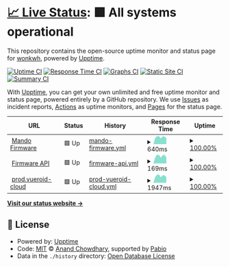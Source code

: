 # [📈 Live Status](https://wonkwh.github.io/ncn_uptime): <!--live status--> **🟩 All systems operational**

This repository contains the open-source uptime monitor and status page for [wonkwh](https://wonkwh.github.io/), powered by [Upptime](https://github.com/upptime/upptime).

[![Uptime CI](https://github.com/ncn-mobile-team/ncn_uptime/workflows/Uptime%20CI/badge.svg)](https://github.com/wonkwh/ncn_uptime/actions?query=workflow%3A%22Uptime+CI%22)
[![Response Time CI](https://github.com/ncn-mobile-team/ncn_uptime/workflows/Response%20Time%20CI/badge.svg)](https://github.com/wonkwh/ncn_uptime/actions?query=workflow%3A%22Response+Time+CI%22)
[![Graphs CI](https://github.com/ncn-mobile-team/ncn_uptime/workflows/Graphs%20CI/badge.svg)](https://github.com/wonkwh/ncn_uptime/actions?query=workflow%3A%22Graphs+CI%22)
[![Static Site CI](https://github.com/ncn-mobile-team/ncn_uptime/workflows/Static%20Site%20CI/badge.svg)](https://github.com/wonkwh/ncn_uptime/actions?query=workflow%3A%22Static+Site+CI%22)
[![Summary CI](https://github.com/ncn-mobile-team/ncn_uptime/workflows/Summary%20CI/badge.svg)](https://github.com/wonkwh/ncn_uptime/actions?query=workflow%3A%22Summary+CI%22)

With [Upptime](https://upptime.js.org), you can get your own unlimited and free uptime monitor and status page, powered entirely by a GitHub repository. We use [Issues](https://github.com/ncn-mobile-team/ncn_uptime/issues) as incident reports, [Actions](https://github.com/ncn-mobile-team/ncn_uptime/actions) as uptime monitors, and [Pages](https://ncn-mobile-team.github.io/ncn_uptime) for the status page.

<!--start: status pages-->
<!-- This summary is generated by Upptime (https://github.com/upptime/upptime) -->
<!-- Do not edit this manually, your changes will be overwritten -->
<!-- prettier-ignore -->
| URL | Status | History | Response Time | Uptime |
| --- | ------ | ------- | ------------- | ------ |
| <img alt="" src="https://icons.duckduckgo.com/ip3/firmware.nconnect.co.kr.ico" height="13"> [Mando Firmware](http://firmware.nconnect.co.kr/login) | 🟩 Up | [mando-firmware.yml](https://github.com/NCN-Mobile-Team/ncn_uptime/commits/HEAD/history/mando-firmware.yml) | <details><summary><img alt="Response time graph" src="./graphs/mando-firmware/response-time-week.png" height="20"> 640ms</summary><br><a href="https://ncn-mobile-team.github.io/ncn_uptime/history/mando-firmware"><img alt="Response time 788" src="https://img.shields.io/endpoint?url=https%3A%2F%2Fraw.githubusercontent.com%2FNCN-Mobile-Team%2Fncn_uptime%2FHEAD%2Fapi%2Fmando-firmware%2Fresponse-time.json"></a><br><a href="https://ncn-mobile-team.github.io/ncn_uptime/history/mando-firmware"><img alt="24-hour response time 557" src="https://img.shields.io/endpoint?url=https%3A%2F%2Fraw.githubusercontent.com%2FNCN-Mobile-Team%2Fncn_uptime%2FHEAD%2Fapi%2Fmando-firmware%2Fresponse-time-day.json"></a><br><a href="https://ncn-mobile-team.github.io/ncn_uptime/history/mando-firmware"><img alt="7-day response time 640" src="https://img.shields.io/endpoint?url=https%3A%2F%2Fraw.githubusercontent.com%2FNCN-Mobile-Team%2Fncn_uptime%2FHEAD%2Fapi%2Fmando-firmware%2Fresponse-time-week.json"></a><br><a href="https://ncn-mobile-team.github.io/ncn_uptime/history/mando-firmware"><img alt="30-day response time 788" src="https://img.shields.io/endpoint?url=https%3A%2F%2Fraw.githubusercontent.com%2FNCN-Mobile-Team%2Fncn_uptime%2FHEAD%2Fapi%2Fmando-firmware%2Fresponse-time-month.json"></a><br><a href="https://ncn-mobile-team.github.io/ncn_uptime/history/mando-firmware"><img alt="1-year response time 788" src="https://img.shields.io/endpoint?url=https%3A%2F%2Fraw.githubusercontent.com%2FNCN-Mobile-Team%2Fncn_uptime%2FHEAD%2Fapi%2Fmando-firmware%2Fresponse-time-year.json"></a></details> | <details><summary><a href="https://ncn-mobile-team.github.io/ncn_uptime/history/mando-firmware">100.00%</a></summary><a href="https://ncn-mobile-team.github.io/ncn_uptime/history/mando-firmware"><img alt="All-time uptime 99.64%" src="https://img.shields.io/endpoint?url=https%3A%2F%2Fraw.githubusercontent.com%2FNCN-Mobile-Team%2Fncn_uptime%2FHEAD%2Fapi%2Fmando-firmware%2Fuptime.json"></a><br><a href="https://ncn-mobile-team.github.io/ncn_uptime/history/mando-firmware"><img alt="24-hour uptime 100.00%" src="https://img.shields.io/endpoint?url=https%3A%2F%2Fraw.githubusercontent.com%2FNCN-Mobile-Team%2Fncn_uptime%2FHEAD%2Fapi%2Fmando-firmware%2Fuptime-day.json"></a><br><a href="https://ncn-mobile-team.github.io/ncn_uptime/history/mando-firmware"><img alt="7-day uptime 100.00%" src="https://img.shields.io/endpoint?url=https%3A%2F%2Fraw.githubusercontent.com%2FNCN-Mobile-Team%2Fncn_uptime%2FHEAD%2Fapi%2Fmando-firmware%2Fuptime-week.json"></a><br><a href="https://ncn-mobile-team.github.io/ncn_uptime/history/mando-firmware"><img alt="30-day uptime 99.64%" src="https://img.shields.io/endpoint?url=https%3A%2F%2Fraw.githubusercontent.com%2FNCN-Mobile-Team%2Fncn_uptime%2FHEAD%2Fapi%2Fmando-firmware%2Fuptime-month.json"></a><br><a href="https://ncn-mobile-team.github.io/ncn_uptime/history/mando-firmware"><img alt="1-year uptime 99.64%" src="https://img.shields.io/endpoint?url=https%3A%2F%2Fraw.githubusercontent.com%2FNCN-Mobile-Team%2Fncn_uptime%2FHEAD%2Fapi%2Fmando-firmware%2Fuptime-year.json"></a></details>
| <img alt="" src="https://icons.duckduckgo.com/ip3/firmware.nconnect.co.kr.ico" height="13"> [Firmware API](http://firmware.nconnect.co.kr/api/firmware?model=Vueroid_D21-4K) | 🟩 Up | [firmware-api.yml](https://github.com/NCN-Mobile-Team/ncn_uptime/commits/HEAD/history/firmware-api.yml) | <details><summary><img alt="Response time graph" src="./graphs/firmware-api/response-time-week.png" height="20"> 169ms</summary><br><a href="https://ncn-mobile-team.github.io/ncn_uptime/history/firmware-api"><img alt="Response time 178" src="https://img.shields.io/endpoint?url=https%3A%2F%2Fraw.githubusercontent.com%2FNCN-Mobile-Team%2Fncn_uptime%2FHEAD%2Fapi%2Ffirmware-api%2Fresponse-time.json"></a><br><a href="https://ncn-mobile-team.github.io/ncn_uptime/history/firmware-api"><img alt="24-hour response time 137" src="https://img.shields.io/endpoint?url=https%3A%2F%2Fraw.githubusercontent.com%2FNCN-Mobile-Team%2Fncn_uptime%2FHEAD%2Fapi%2Ffirmware-api%2Fresponse-time-day.json"></a><br><a href="https://ncn-mobile-team.github.io/ncn_uptime/history/firmware-api"><img alt="7-day response time 169" src="https://img.shields.io/endpoint?url=https%3A%2F%2Fraw.githubusercontent.com%2FNCN-Mobile-Team%2Fncn_uptime%2FHEAD%2Fapi%2Ffirmware-api%2Fresponse-time-week.json"></a><br><a href="https://ncn-mobile-team.github.io/ncn_uptime/history/firmware-api"><img alt="30-day response time 178" src="https://img.shields.io/endpoint?url=https%3A%2F%2Fraw.githubusercontent.com%2FNCN-Mobile-Team%2Fncn_uptime%2FHEAD%2Fapi%2Ffirmware-api%2Fresponse-time-month.json"></a><br><a href="https://ncn-mobile-team.github.io/ncn_uptime/history/firmware-api"><img alt="1-year response time 178" src="https://img.shields.io/endpoint?url=https%3A%2F%2Fraw.githubusercontent.com%2FNCN-Mobile-Team%2Fncn_uptime%2FHEAD%2Fapi%2Ffirmware-api%2Fresponse-time-year.json"></a></details> | <details><summary><a href="https://ncn-mobile-team.github.io/ncn_uptime/history/firmware-api">100.00%</a></summary><a href="https://ncn-mobile-team.github.io/ncn_uptime/history/firmware-api"><img alt="All-time uptime 100.00%" src="https://img.shields.io/endpoint?url=https%3A%2F%2Fraw.githubusercontent.com%2FNCN-Mobile-Team%2Fncn_uptime%2FHEAD%2Fapi%2Ffirmware-api%2Fuptime.json"></a><br><a href="https://ncn-mobile-team.github.io/ncn_uptime/history/firmware-api"><img alt="24-hour uptime 100.00%" src="https://img.shields.io/endpoint?url=https%3A%2F%2Fraw.githubusercontent.com%2FNCN-Mobile-Team%2Fncn_uptime%2FHEAD%2Fapi%2Ffirmware-api%2Fuptime-day.json"></a><br><a href="https://ncn-mobile-team.github.io/ncn_uptime/history/firmware-api"><img alt="7-day uptime 100.00%" src="https://img.shields.io/endpoint?url=https%3A%2F%2Fraw.githubusercontent.com%2FNCN-Mobile-Team%2Fncn_uptime%2FHEAD%2Fapi%2Ffirmware-api%2Fuptime-week.json"></a><br><a href="https://ncn-mobile-team.github.io/ncn_uptime/history/firmware-api"><img alt="30-day uptime 100.00%" src="https://img.shields.io/endpoint?url=https%3A%2F%2Fraw.githubusercontent.com%2FNCN-Mobile-Team%2Fncn_uptime%2FHEAD%2Fapi%2Ffirmware-api%2Fuptime-month.json"></a><br><a href="https://ncn-mobile-team.github.io/ncn_uptime/history/firmware-api"><img alt="1-year uptime 100.00%" src="https://img.shields.io/endpoint?url=https%3A%2F%2Fraw.githubusercontent.com%2FNCN-Mobile-Team%2Fncn_uptime%2FHEAD%2Fapi%2Ffirmware-api%2Fuptime-year.json"></a></details>
| <img alt="" src="https://icons.duckduckgo.com/ip3/prod.vueroid-cloud.com.ico" height="13"> [prod.vueroid-cloud](https://prod.vueroid-cloud.com/) | 🟩 Up | [prod-vueroid-cloud.yml](https://github.com/NCN-Mobile-Team/ncn_uptime/commits/HEAD/history/prod-vueroid-cloud.yml) | <details><summary><img alt="Response time graph" src="./graphs/prod-vueroid-cloud/response-time-week.png" height="20"> 1947ms</summary><br><a href="https://ncn-mobile-team.github.io/ncn_uptime/history/prod-vueroid-cloud"><img alt="Response time 1988" src="https://img.shields.io/endpoint?url=https%3A%2F%2Fraw.githubusercontent.com%2FNCN-Mobile-Team%2Fncn_uptime%2FHEAD%2Fapi%2Fprod-vueroid-cloud%2Fresponse-time.json"></a><br><a href="https://ncn-mobile-team.github.io/ncn_uptime/history/prod-vueroid-cloud"><img alt="24-hour response time 1588" src="https://img.shields.io/endpoint?url=https%3A%2F%2Fraw.githubusercontent.com%2FNCN-Mobile-Team%2Fncn_uptime%2FHEAD%2Fapi%2Fprod-vueroid-cloud%2Fresponse-time-day.json"></a><br><a href="https://ncn-mobile-team.github.io/ncn_uptime/history/prod-vueroid-cloud"><img alt="7-day response time 1947" src="https://img.shields.io/endpoint?url=https%3A%2F%2Fraw.githubusercontent.com%2FNCN-Mobile-Team%2Fncn_uptime%2FHEAD%2Fapi%2Fprod-vueroid-cloud%2Fresponse-time-week.json"></a><br><a href="https://ncn-mobile-team.github.io/ncn_uptime/history/prod-vueroid-cloud"><img alt="30-day response time 1988" src="https://img.shields.io/endpoint?url=https%3A%2F%2Fraw.githubusercontent.com%2FNCN-Mobile-Team%2Fncn_uptime%2FHEAD%2Fapi%2Fprod-vueroid-cloud%2Fresponse-time-month.json"></a><br><a href="https://ncn-mobile-team.github.io/ncn_uptime/history/prod-vueroid-cloud"><img alt="1-year response time 1988" src="https://img.shields.io/endpoint?url=https%3A%2F%2Fraw.githubusercontent.com%2FNCN-Mobile-Team%2Fncn_uptime%2FHEAD%2Fapi%2Fprod-vueroid-cloud%2Fresponse-time-year.json"></a></details> | <details><summary><a href="https://ncn-mobile-team.github.io/ncn_uptime/history/prod-vueroid-cloud">100.00%</a></summary><a href="https://ncn-mobile-team.github.io/ncn_uptime/history/prod-vueroid-cloud"><img alt="All-time uptime 100.00%" src="https://img.shields.io/endpoint?url=https%3A%2F%2Fraw.githubusercontent.com%2FNCN-Mobile-Team%2Fncn_uptime%2FHEAD%2Fapi%2Fprod-vueroid-cloud%2Fuptime.json"></a><br><a href="https://ncn-mobile-team.github.io/ncn_uptime/history/prod-vueroid-cloud"><img alt="24-hour uptime 100.00%" src="https://img.shields.io/endpoint?url=https%3A%2F%2Fraw.githubusercontent.com%2FNCN-Mobile-Team%2Fncn_uptime%2FHEAD%2Fapi%2Fprod-vueroid-cloud%2Fuptime-day.json"></a><br><a href="https://ncn-mobile-team.github.io/ncn_uptime/history/prod-vueroid-cloud"><img alt="7-day uptime 100.00%" src="https://img.shields.io/endpoint?url=https%3A%2F%2Fraw.githubusercontent.com%2FNCN-Mobile-Team%2Fncn_uptime%2FHEAD%2Fapi%2Fprod-vueroid-cloud%2Fuptime-week.json"></a><br><a href="https://ncn-mobile-team.github.io/ncn_uptime/history/prod-vueroid-cloud"><img alt="30-day uptime 100.00%" src="https://img.shields.io/endpoint?url=https%3A%2F%2Fraw.githubusercontent.com%2FNCN-Mobile-Team%2Fncn_uptime%2FHEAD%2Fapi%2Fprod-vueroid-cloud%2Fuptime-month.json"></a><br><a href="https://ncn-mobile-team.github.io/ncn_uptime/history/prod-vueroid-cloud"><img alt="1-year uptime 100.00%" src="https://img.shields.io/endpoint?url=https%3A%2F%2Fraw.githubusercontent.com%2FNCN-Mobile-Team%2Fncn_uptime%2FHEAD%2Fapi%2Fprod-vueroid-cloud%2Fuptime-year.json"></a></details>

<!--end: status pages-->

[**Visit our status website →**](https://ncn-mobile-team.github.io/ncn_uptime)

## 📄 License

- Powered by: [Upptime](https://github.com/upptime/upptime)
- Code: [MIT](./LICENSE) © [Anand Chowdhary](https://anandchowdhary.com), supported by [Pabio](https://pabio.com)
- Data in the `./history` directory: [Open Database License](https://opendatacommons.org/licenses/odbl/1-0/)
